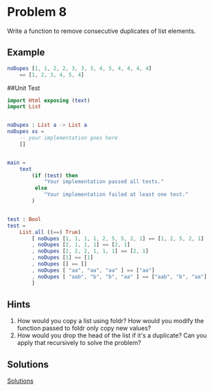 # Problem 8
Write a function to remove consecutive duplicates of list elements. 

## Example
```elm
noDupes [1, 1, 2, 2, 3, 3, 3, 4, 5, 4, 4, 4, 4]
    == [1, 2, 3, 4, 5, 4]
```
##Unit Test
```elm
import Html exposing (text)
import List 


noDupes : List a -> List a
noDupes xs =
    -- your implementation goes here
    []


main =
    text
        (if (test) then
            "Your implementation passed all tests."
         else
            "Your implementation failed at least one test."
        )


test : Bool
test =
    List.all ((==) True)
        [ noDupes [1, 1, 1, 1, 2, 5, 5, 2, 1] == [1, 2, 5, 2, 1]         
        , noDupes [2, 1, 1, 1] == [2, 1] 
        , noDupes [2, 2, 2, 1, 1, 1] == [2, 1] 
        , noDupes [1] == [1] 
        , noDupes [] == []
        , noDupes [ "aa", "aa", "aa" ] == ["aa"]
        , noDupes [ "aab", "b", "b", "aa" ] == ["aab", "b", "aa"] 
        ]
```

## Hints
1. How would you copy a list using foldr? How would you modify the function passed to foldr only copy new values?
2. How would you drop the head of the list if it's a duplicate? Can you apply that recursively to solve the problem?

## Solutions
[Solutions](problem_8_solutions.md)